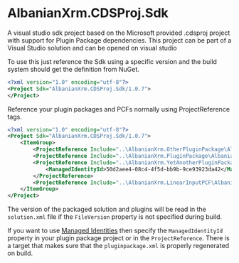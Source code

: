 # AlbanianXrm.CDSProj.Sdk

A visual studio sdk project based on the Microsoft provided .cdsproj project with support for Plugin Package dependencies. This project can be part of a Visual Studio solution and can be opened on visual studio

To use this just reference the Sdk using a specific version and the build system should get the definition from NuGet.

```xml
<?xml version="1.0" encoding="utf-8"?>
<Project Sdk="AlbanianXrm.CDSProj.Sdk/1.0.7">
</Project>
```

Reference your plugin packages and PCFs normally using ProjectReference tags.

```xml
<?xml version="1.0" encoding="utf-8"?>
<Project Sdk="AlbanianXrm.CDSProj.Sdk/1.0.7">
	<ItemGroup>
		<ProjectReference Include="..\AlbanianXrm.OtherPluginPackage\AlbanianXrm.OtherPluginPackage.csproj" />
		<ProjectReference Include="..\AlbanianXrm.PluginPackage\AlbanianXrm.PluginPackage.csproj" />
		<ProjectReference Include="..\AlbanianXrm.YetAnotherPluginPackage\AlbanianXrm.YetAnotherPluginPackage.csproj">
			<ManagedIdentityId>50d2aee4-08c4-4f5d-bb9b-9ce93923da42</ManagedIdentityId>
		</ProjectReference>
		<ProjectReference Include="..\AlbanianXrm.LinearInputPCF\AlbanianXrm.LinearInputPCF.pcfproj" />
	</ItemGroup>
</Project>
```

The version of the packaged solution and plugins will be read in the `solution.xml` file if the `FileVersion` property is not specified during build.

If you want to use [Managed Identities](https://learn.microsoft.com/en-us/power-platform/admin/set-up-managed-identity) then specify the `ManagedIdentityId` property in your plugin package project or in the `ProjectReference`. 
There is a target that makes sure that the `pluginpackage.xml` is properly regenerated on build.